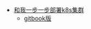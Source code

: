 - [和我一步一步部署k8s集群](https://github.com/opsnull/follow-me-install-kubernetes-cluster)
  - [gitbook版](https://k8s-install.opsnull.com/)

